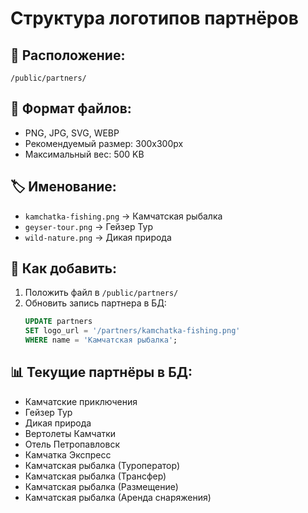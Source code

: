 # Структура логотипов партнёров

## 📁 Расположение:
`/public/partners/`

## 📝 Формат файлов:
- PNG, JPG, SVG, WEBP
- Рекомендуемый размер: 300x300px
- Максимальный вес: 500 KB

## 🏷️ Именование:
- `kamchatka-fishing.png` → Камчатская рыбалка
- `geyser-tour.png` → Гейзер Тур
- `wild-nature.png` → Дикая природа

## 🔄 Как добавить:
1. Положить файл в `/public/partners/`
2. Обновить запись партнера в БД:
   ```sql
   UPDATE partners 
   SET logo_url = '/partners/kamchatka-fishing.png'
   WHERE name = 'Камчатская рыбалка';
   ```

## 📊 Текущие партнёры в БД:
- Камчатские приключения
- Гейзер Тур
- Дикая природа
- Вертолеты Камчатки
- Отель Петропавловск
- Камчатка Экспресс
- Камчатская рыбалка (Туроператор)
- Камчатская рыбалка (Трансфер)
- Камчатская рыбалка (Размещение)
- Камчатская рыбалка (Аренда снаряжения)
